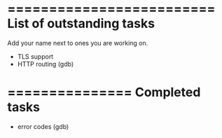 =========================
List of outstanding tasks
=========================
Add your name next to ones you are working on.

- TLS support
- HTTP routing (gdb)

===============
Completed tasks
===============
- error codes (gdb)

